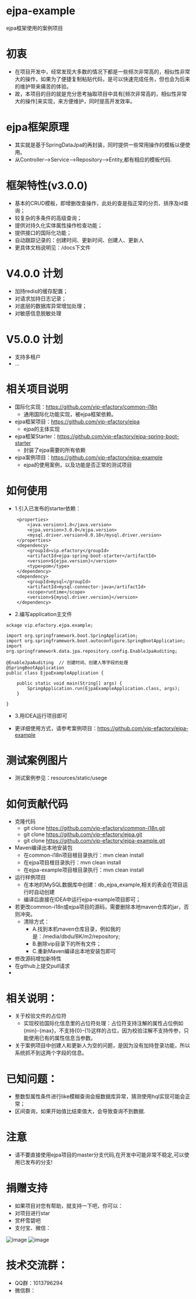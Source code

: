 # ejpa-example
ejpa框架使用的案例项目

# 初衷
- 在项目开发中，经常发现大多数的情况下都是一些频次非常高的，相似性非常大的操作，如果为了便捷复制粘贴代码，是可以快速完成任务，但也会为后来的维护带来痛苦的体验。
- 故，本项目的目的就是充分思考抽取项目中具有[频次非常高的，相似性非常大的操作]来实现，来方便维护，同时提高开发效率。

# ejpa框架原理
- 其实就是基于SpringDataJpa的再封装，同时提供一些常用操作的模板以便使用。
- 从Controller-->Service-->Repository-->Entity,都有相应的模板代码.
    
# 框架特性(v3.0.0)
- 基本的CRUD模板，即增删改查操作，此处的查是指正常的分页、排序及id查询；
- 较复杂的多条件的高级查询；
- 提供对持久化实体属性操作检查功能；
- 提供接口的国际化功能；
- 自动跟踪记录的：创建时间、更新时间、创建人、更新人
- 更具体文档说明见：/docs下文件
    

# V4.0.0 计划
- 加持redis的缓存配置；
- 对请求加持日志记录；
- 对底层的数据库异常增加处理；
- 对敏感信息脱敏处理

# V5.0.0 计划
- 支持多租户
- ...


# 相关项目说明
- 国际化实现：https://github.com/vip-efactory/common-i18n
    - 通用国际化功能实现，被ejpa框架依赖。
- ejpa框架项目：https://github.com/vip-efactory/ejpa
    - ejpa的主体实现
- ejpa框架Starter：https://github.com/vip-efactory/ejpa-spring-boot-starter
    - 封装了ejpa需要的所有依赖
- ejpa案例项目：https://github.com/vip-efactory/ejpa-example
    - ejpa的使用案例，以及功能是否正常的测试项目
    
# 如何使用
- 1.引入已发布的starter依赖：

```
    <properties>
        <java.version>1.8</java.version>
        <ejpa.version>3.0.0</ejpa.version>
        <mysql.driver.version>8.0.18</mysql.driver.version>
    </properties>
    <dependency>
        <groupId>vip.efactory</groupId>
        <artifactId>ejpa-spring-boot-starter</artifactId>
        <version>${ejpa.version}</version>
        <type>pom</type>
    </dependency>
    <dependency>
        <groupId>mysql</groupId>
        <artifactId>mysql-connector-java</artifactId>
        <scope>runtime</scope>
        <version>${mysql.driver.version}</version>
    </dependency>
```

- 2.编写application主文件
```
ackage vip.efactory.ejpa.example;

import org.springframework.boot.SpringApplication;
import org.springframework.boot.autoconfigure.SpringBootApplication;
import org.springframework.data.jpa.repository.config.EnableJpaAuditing;

@EnableJpaAuditing  // 创建时间、创建人等字段的处理
@SpringBootApplication
public class EjpaExampleApplication {

    public static void main(String[] args) {
        SpringApplication.run(EjpaExampleApplication.class, args);
    }

}
```
- 3.用IDEA运行项目即可

- 更详细使用方式，请参考案例项目：https://github.com/vip-efactory/ejpa-example

# 测试案例图片
- 测试案例参见：resources/static/usege

# 如何贡献代码
- 克隆代码
    - git clone https://github.com/vip-efactory/common-i18n.git
    - git clone https://github.com/vip-efactory/ejpa.git
    - git clone https://github.com/vip-efactory/ejpa-example.git
- Maven编译出本地安装包
    - 在common-i18n项目根目录执行：mvn clean install
    - 在ejpa项目根目录执行：mvn clean install
    - 在ejpa-example项目根目录执行：mvn clean install
- 运行样例项目
    - 在本地的MySQL数据库中创建：db_ejpa_example,相关的表会在项目运行时自动创建
    - 编译后直接在IDEA中运行ejpa-example项目即可；
- 若更改common-i18n或ejpa项目的源码，需要删除本地maven仓库的jar，否则冲突。
    - 清除方式：
        - A.找到本机maven仓库目录，例如我的是：/media/dbdu/BK/m2/repository;
        - B.删除vip目录下的所有文件；
        - C.重新Maven编译出本地安装包即可
- 修改源码增加新特性
- 在github上提交pull请求
- 

# 相关说明：
- 关于校验文件的占位符
    - 实现校验国际化信息里的占位符处理：占位符支持注解的属性占位例如{min}-{max}，不支持{0}-{1}这样的占位，因为校验注解不支持传参，只能使用已有的属性信息当参数。
- 关于案例项目中创建人和更新人为空的问题，是因为没有加持登录功能，所以系统抓不到这两个字段的信息。


# 已知问题：
- 整数型属性条件进行like模糊查询会报数据库异常，猜测使用hql实现可能会正常；
- 区间查询，如果开始值比结束值大，会导致查询不到数据.

# 注意
- 请不要直接使用ejpa项目的master分支代码,在开发中可能非常不稳定,可以使用已发布的分支!

# 捐赠支持
- 如果项目对您有帮助，就支持一下吧，你可以：
- 对项目进行star
- 赏杯雪碧吧
- 支付宝、微信：

![image](https://github.com/vip-efactory/ejpa-example/raw/master/src/main/resources/static/payimg/ali-pay.png)
![image](https://github.com/vip-efactory/ejpa-example/raw/master/src/main/resources/static/payimg/wx-pay.png)

# 技术交流群：
- QQ群：1013796294
- 微信群：